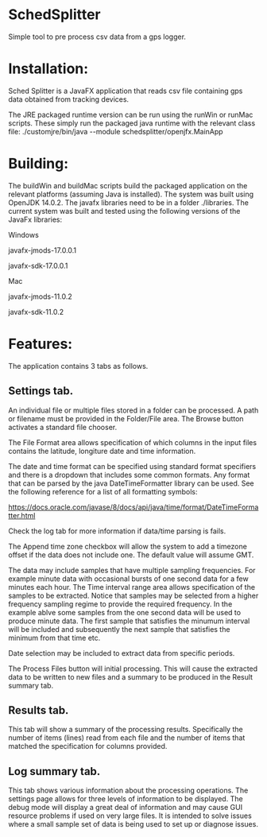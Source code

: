 # SchedSplitter
Simple tool to pre process csv data from a gps logger.

Installation:
=============

Sched Splitter is a JavaFX application that reads csv file containing gps data obtained from tracking devices.

The JRE packaged runtime version can be run using the runWin or runMac scripts.
These simply run the packaged java runtime with the relevant class file:
./customjre/bin/java --module schedsplitter/openjfx.MainApp

Building:
=========

The buildWin and buildMac scripts build the packaged application on the relevant platforms (assuming Java is installed).
The system was built using OpenJDK 14.0.2.
The javafx libraries need to be in a folder ./libraries. The current system was built and tested using the following versions of the JavaFx libraries:

Windows

javafx-jmods-17.0.0.1

javafx-sdk-17.0.0.1

Mac

javafx-jmods-11.0.2

javafx-sdk-11.0.2

Features:
=========

The application contains 3 tabs as follows. 

Settings tab.
-------------

An individual file or multiple files stored in a folder can be processed. A path or filename must be provided in the Folder/File area. The Browse button activates a standard file chooser.

The File Format area allows specification of which columns in the input files contains the latitude, longiture date and time information.

The date and time format can be specified using standard format specifiers and there is a dropdown that includes some common formats. Any format that can be parsed by the java DateTimeFormatter library can be used. See the following reference for a list of all formatting symbols:

https://docs.oracle.com/javase/8/docs/api/java/time/format/DateTimeFormatter.html

Check the log tab for more information if data/time parsing is fails.

The Append time zone checkbox will allow the system to add a timezone offset if the data does not include one. The default value will assume GMT.

The data may include samples that have multiple sampling frequencies. For example minute data with occasional bursts of one second data for a few minutes each hour. The Time interval range area allows specification of the samples to be extracted. Notice that samples may be selected from a higher frequency sampling regime to provide the required frequency. In the example ablve some samples from the one second data will be used to produce minute data. The first sample that satisfies the minumum interval will be included and subsequently the next sample that satisfies the minimum from that time etc. 

Date selection may be included to extract data from specific periods.

The Process Files button will initial processing. This will cause the extracted data to be written to new files and a summary to be produced in the Result summary tab.

Results tab.
------------

This tab will show a summary of the processing results. Specifically the number of items (lines) read from each file and the number of items that matched the specification for columns provided.  

Log summary tab. 
----------------

This tab shows various information about the processing operations. The settings page allows for three levels of information to be displayed. The debug mode will display a great deal of information and may cause GUI resource problems if used on very large files. It is intended to solve issues where a small sample set of data is being used to set up or diagnose issues. 
